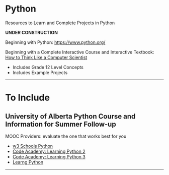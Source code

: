 # Python
Resources to Learn and Complete Projects in Python

**UNDER CONSTRUCTION**

Beginning with Python: https://www.python.org/

Beginning with a Complete Interactive Course and Interactive Textbook: <a href="http://interactivepython.org/courselib/static/thinkcspy/index.html#">How to Think Like a Computer Scientist</a>
- Includes Grade 12 Level Concepts
- Includes Example Projects

---

# To Include

University of Alberta Python Course and Information for Summer Follow-up
-

MOOC Providers: evaluate the one that works best for you
- <a href="https://www.w3schools.com/PYTHON/default.asp">w3 Schools Python</a>
- <a href="https://www.codecademy.com/learn/learn-python">Code Academy: Learning Python 2</a>
- <a href="https://www.codecademy.com/learn/learn-python-3">Code Academy: Learning Python 3</a>
- <a href="https://www.learnpython.org/">Learng Python</a>







---
